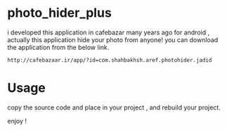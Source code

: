 # photo_hider_plus
i developed this application in cafebazar many years ago for android , actually this application hide your photo from anyone!
you can download the application from the below link.

```
http://cafebazaar.ir/app/?id=com.shahbakhsh.aref.photohider.jadid
```
# Usage  
copy the source code and place  in your project , and rebuild your project.

enjoy !
